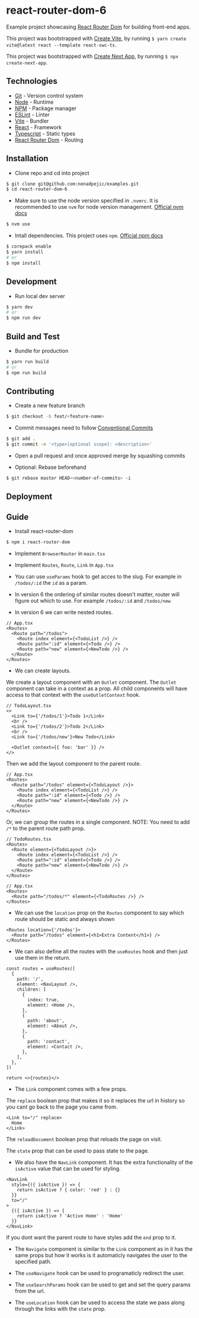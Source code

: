 # react-router-dom-6

Example project showcasing [React Router Dom](https://react.dev/) for building front-end apps.

This project was bootstrapped with [Create Vite](https://github.com/vitejs/vite/tree/main/packages/create-vite), by running `$ yarn create vite@latest react --template react-swc-ts`.

This project was bootstrapped with [Create Next App](https://nextjs.org/docs/pages/api-reference/create-next-app), by running `$ npx create-next-app`.

## Technologies

- [Git](https://git-scm.com/) - Version control system
- [Node](https://nodejs.org/en) - Runtime
- [NPM](https://www.npmjs.com/) - Package manager
- [ESLint](https://eslint.org/) - Linter
- [Vite](https://vitejs.dev/) - Bundler
- [React](https://react.dev/) - Framework
- [Typescript](https://www.typescriptlang.org/) - Static types
- [React Router Dom](https://reactrouter.com/) - Routing

## Installation

- Clone repo and cd into project

```sh
$ git clone git@github.com:nenadpejic/examples.git
$ cd react-router-dom-6
```

- Make sure to use the node version specified in `.nvmrc`. It is recommended to use `nvm` for node version management. [Official nvm docs](https://github.com/nvm-sh/nvm/blob/master/README.md)

```sh
$ nvm use
```

- Intall dependencies. This project uses `npm`. [Official npm docs](https://www.npmjs.com/)

```sh
$ corepack enable
$ yarn install
# or
$ npm install
```

## Development

- Run local dev server

```sh
$ yarn dev
# or
$ npm run dev
```

## Build and Test

- Bundle for production

```sh
$ yarn run build
# or
$ npm run build
```

## Contributing

- Create a new feature branch

```sh
$ git checkout -b feat/<feature-name>
```

- Commit messages need to follow [Conventional Commits](https://www.conventionalcommits.org/en/v1.0.0/)

```sh
$ git add .
$ git commit -m '<type>[optional scope]: <description>'
```

- Open a pull request and once approved merge by squashing commits

- Optional: Rebase beforehand

```sh
$ git rebase master HEAD~<number-of-commits> -i
```

## Deployment

## Guide

- Install react-router-dom

```sh
$ npm i react-router-dom
```

- Implement `BrowserRouter` in `main.tsx`

- Implement `Routes`, `Route`, `Link` in `App.tsx`

- You can use `useParams` hook to get acces to the slug. For example in `/todos/:id` the `id` as a param.

- In version 6 the ordering of similar routes doesn't matter, router will figure out which to use. For example `/todos/:id` and `/todos/new`

- In version 6 we can write nested routes.

```tsx
// App.tsx
<Routes>
  <Route path="/todos">
    <Route index element={<TodoList />} />
    <Route path=":id" element={<Todo />} />
    <Route path="new" element={<NewTodo />} />
  </Route>
</Routes>
```

- We can create layouts.

We create a layout component with an `Outlet` component. The `Outlet` component can take in a context as a prop. All child components will have access to that context with the `useOutletContext` hook.

```tsx
// TodoLayout.tsx
<>
  <Link to={'/todos/1'}>Todo 1</Link>
  <br />
  <Link to={'/todos/2'}>Todo 2</Link>
  <br />
  <Link to={'/todos/new'}>New Todo</Link>

  <Outlet context={{ foo: 'bar' }} />
</>
```

Then we add the layout component to the parent route.

```tsx
// App.tsx
<Routes>
  <Route path="/todos" element={<TodoLayout />}>
    <Route index element={<TodoList />} />
    <Route path=":id" element={<Todo />} />
    <Route path="new" element={<NewTodo />} />
  </Route>
</Routes>
```

Or, we can group the routes in a single component. NOTE: You need to add `/*` to the parent route path prop.

```tsx
// TodoRoutes.tsx
<Routes>
  <Route element={<TodoLayout />}>
    <Route index element={<TodoList />} />
    <Route path=":id" element={<Todo />} />
    <Route path="new" element={<NewTodo />} />
  </Route>
</Routes>
```

```tsx
// App.tsx
<Routes>
  <Route path="/todos/*" element={<TodoRoutes />} />
</Routes>
```

- We can use the `location` prop on the `Routes` component to say which route should be static and always shown

```tsx
<Routes location={'/todos'}>
  <Route path="/todos" element={<h1>Extra Content</h1>} />
</Routes>
```

- We can also define all the routes with the `useRoutes` hook and then just use them in the return.

```tsx
const routes = useRoutes([
  {
    path: '/',
    element: <NavLayout />,
    children: [
      {
        index: true,
        element: <Home />,
      },
      {
        path: 'about',
        element: <About />,
      },
      {
        path: 'contact',
        element: <Contact />,
      },
    ],
  },
])

return <>{routes}</>
```

- The `Link` component comes with a few props.

The `replace` boolean prop that makes it so it replaces the url in history so you cant go back to the page you came from.

```tsx
<Link to="/" replace>
  Home
</Link>
```

The `reloadDocument` boolean prop that reloads the page on visit.

The `state` prop that can be used to pass state to the page.

- We also have the `NavLink` component. It has the extra functionality of the `isActive` value that can be used for styling.

```tsx
<NavLink
  style={({ isActive }) => {
    return isActive ? { color: 'red' } : {}
  }}
  to="/"
>
  {({ isActive }) => {
    return isActive ? 'Active Home' : 'Home'
  }}
</NavLink>
```

If you dont want the parent route to have styles add the `end` prop to it.

- The `Navigate` component is similar to the `Link` component as in it has the same props but how it works is it automaticly navigates the user to the specified path.

- The `useNavigate` hook can be used to programaticly redirect the user.

- The `useSearchParams` hook can be used to get and set the query params from the url.

- The `useLocation` hook can be used to access the state we pass along through the links with the `state` prop.
